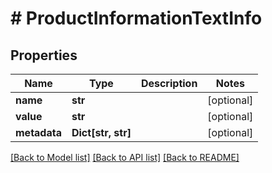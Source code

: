 # # ProductInformationTextInfo


## Properties 


Name | Type | Description | Notes
------------ | ------------- | ------------- | -------------
**name**| **str** |   | [optional]
**value**| **str** |   | [optional]
**metadata**| **Dict[str, str]** |   | [optional]


[[Back to Model list]](../../README.md#models) [[Back to API list]](../../README.md#endpoints) [[Back to README]](../../README.md)

